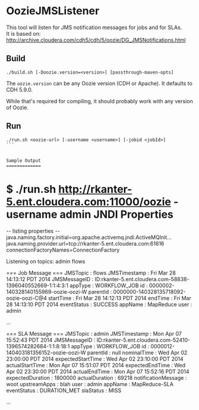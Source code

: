 OozieJMSListener
================

This tool will listen for JMS notification messages for jobs and for SLAs.  
It is based on: http://archive.cloudera.com/cdh5/cdh/5/oozie/DG_JMSNotifications.html

Build
-----
````
./build.sh [-Doozie.version=<version>] [passthrough-maven-opts]
````

The ``oozie.version`` can be any Oozie version (CDH or Apache).  It defaults to CDH 5.9.0.

While that's required for compiling, it should probably work with any version of Oozie.


Run
---
````
./run.sh <oozie-url> [-username <username>] [-jobid <jobId>]
```


Sample Output
=============
````
$ ./run.sh http://rkanter-5.ent.cloudera.com:11000/oozie -username admin
JNDI Properties
===============
-- listing properties --
java.naming.factory.initial=org.apache.activemq.jndi.ActiveMQInit...
java.naming.provider.url=tcp://rkanter-5.ent.cloudera.com:61616
connectionFactoryNames=ConnectionFactory

Listening on topics:
	admin
	flows


=== Job Message ===
JMSTopic            : flows
JMSTimestamp        : Fri Mar 28 14:13:12 PDT 2014
JMSMessageID        : ID:rkanter-5.ent.cloudera.com-58838-1396040552669-1:1:4:3:1
appType             : WORKFLOW_JOB
id                  : 0000002-140328140155969-oozie-oozi-W
parentId            : 0000000-140328135718092-oozie-oozi-C@4
startTime           : Fri Mar 28 14:12:13 PDT 2014
endTime             : Fri Mar 28 14:13:10 PDT 2014
eventStatus         : SUCCESS
appName             : MapReduce
user                : admin

...

=== SLA Message ===
JMSTopic            : admin
JMSTimestamp        : Mon Apr 07 15:52:43 PDT 2014
JMSMessageID        : ID:rkanter-5.ent.cloudera.com-52410-1396574282684-1:1:8:18:1
appType             : WORKFLOW_JOB
id                  : 0000012-140403181356152-oozie-oozi-W
parentId            : null
nominalTime         : Wed Apr 02 23:00:00 PDT 2014
expectedStartTime   : Wed Apr 02 23:10:00 PDT 2014
actualStartTime     : Mon Apr 07 15:51:07 PDT 2014
expectedEndTime     : Wed Apr 02 23:30:00 PDT 2014
actualEndTime       : Mon Apr 07 15:52:16 PDT 2014
expectedDuration    : 1800000
actualDuration      : 69218
notificationMessage : woot
upstreamApps        : blah
user                : admin
appName             : MapReduce-SLA
eventStatus         : DURATION_MET
slaStatus           : MISS

...
````
